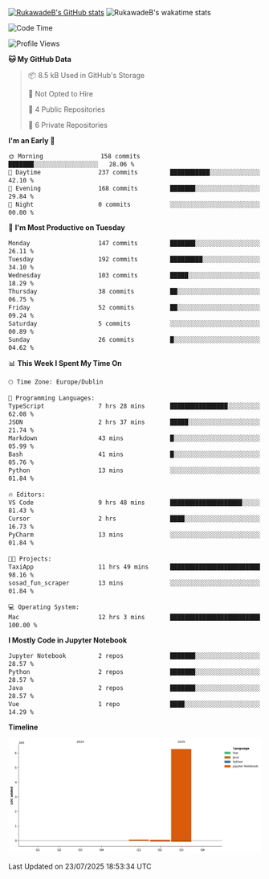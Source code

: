 
[![RukawadeB's GitHub stats](https://github-readme-stats.vercel.app/api?username=RukawadeB&hide=prs&show_icons=true&theme=omni)](https://github.com/anuraghazra/github-readme-stats)
![RukawadeB's wakatime stats](https://github-readme-stats.vercel.app/api/wakatime?username=RukawadeB)

<!--START_SECTION:waka-->
![Code Time](http://img.shields.io/badge/Code%20Time-551%20hrs%2050%20mins-blue)

![Profile Views](http://img.shields.io/badge/Profile%20Views-2-blue)

**🐱 My GitHub Data** 

> 📦 8.5 kB Used in GitHub's Storage 
 > 
> 🚫 Not Opted to Hire
 > 
> 📜 4 Public Repositories 
 > 
> 🔑 6 Private Repositories 
 > 
**I'm an Early 🐤** 

```text
🌞 Morning                158 commits         ███████░░░░░░░░░░░░░░░░░░   28.06 % 
🌆 Daytime                237 commits         ███████████░░░░░░░░░░░░░░   42.10 % 
🌃 Evening                168 commits         ███████░░░░░░░░░░░░░░░░░░   29.84 % 
🌙 Night                  0 commits           ░░░░░░░░░░░░░░░░░░░░░░░░░   00.00 % 
```
📅 **I'm Most Productive on Tuesday** 

```text
Monday                   147 commits         ███████░░░░░░░░░░░░░░░░░░   26.11 % 
Tuesday                  192 commits         █████████░░░░░░░░░░░░░░░░   34.10 % 
Wednesday                103 commits         █████░░░░░░░░░░░░░░░░░░░░   18.29 % 
Thursday                 38 commits          ██░░░░░░░░░░░░░░░░░░░░░░░   06.75 % 
Friday                   52 commits          ██░░░░░░░░░░░░░░░░░░░░░░░   09.24 % 
Saturday                 5 commits           ░░░░░░░░░░░░░░░░░░░░░░░░░   00.89 % 
Sunday                   26 commits          █░░░░░░░░░░░░░░░░░░░░░░░░   04.62 % 
```


📊 **This Week I Spent My Time On** 

```text
🕑︎ Time Zone: Europe/Dublin

💬 Programming Languages: 
TypeScript               7 hrs 28 mins       ████████████████░░░░░░░░░   62.08 % 
JSON                     2 hrs 37 mins       █████░░░░░░░░░░░░░░░░░░░░   21.74 % 
Markdown                 43 mins             █░░░░░░░░░░░░░░░░░░░░░░░░   05.99 % 
Bash                     41 mins             █░░░░░░░░░░░░░░░░░░░░░░░░   05.76 % 
Python                   13 mins             ░░░░░░░░░░░░░░░░░░░░░░░░░   01.84 % 

🔥 Editors: 
VS Code                  9 hrs 48 mins       ████████████████████░░░░░   81.43 % 
Cursor                   2 hrs               ████░░░░░░░░░░░░░░░░░░░░░   16.73 % 
PyCharm                  13 mins             ░░░░░░░░░░░░░░░░░░░░░░░░░   01.84 % 

🐱‍💻 Projects: 
TaxiApp                  11 hrs 49 mins      █████████████████████████   98.16 % 
sosad_fun_scraper        13 mins             ░░░░░░░░░░░░░░░░░░░░░░░░░   01.84 % 

💻 Operating System: 
Mac                      12 hrs 3 mins       █████████████████████████   100.00 % 
```

**I Mostly Code in Jupyter Notebook** 

```text
Jupyter Notebook         2 repos             ███████░░░░░░░░░░░░░░░░░░   28.57 % 
Python                   2 repos             ███████░░░░░░░░░░░░░░░░░░   28.57 % 
Java                     2 repos             ███████░░░░░░░░░░░░░░░░░░   28.57 % 
Vue                      1 repo              ████░░░░░░░░░░░░░░░░░░░░░   14.29 % 
```



**Timeline**

![Lines of Code chart](https://raw.githubusercontent.com/RukawadeB/RukawadeB/main/assets/bar_graph.png)


 Last Updated on 23/07/2025 18:53:34 UTC
<!--END_SECTION:waka-->



